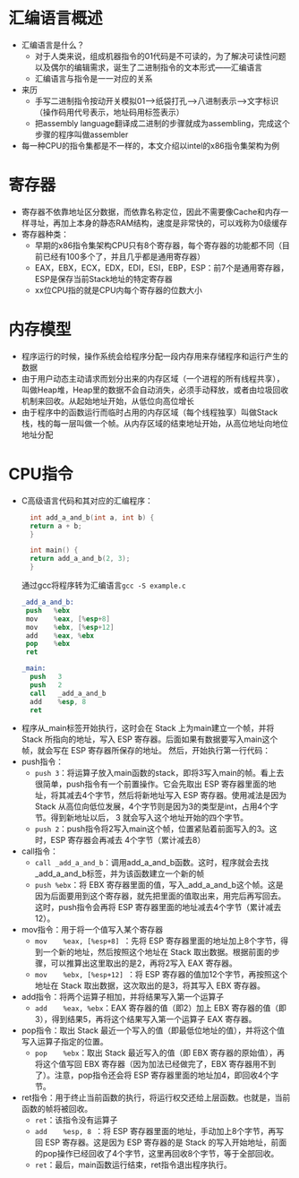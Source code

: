 # 汇编语言概述
* 汇编语言是什么？
  * 对于人类来说，组成机器指令的01代码是不可读的，为了解决可读性问题以及偶尔的编辑需求，诞生了二进制指令的文本形式——汇编语言
  * 汇编语言与指令是一一对应的关系
* 来历
  * 手写二进制指令按动开关模拟01——>纸袋打孔——>八进制表示——>文字标识（操作码用代号表示，地址码用标签表示）
  * 把assembly language翻译成二进制的步骤就成为assembling，完成这个步骤的程序叫做assembler
* 每一种CPU的指令集都是不一样的，本文介绍以intel的x86指令集架构为例
# 寄存器
* 寄存器不依靠地址区分数据，而依靠名称定位，因此不需要像Cache和内存一样寻址，再加上本身的静态RAM结构，速度是非常快的，可以戏称为0级缓存
* 寄存器种类：
  * 早期的x86指令集架构CPU只有8个寄存器，每个寄存器的功能都不同（目前已经有100多个了，并且几乎都是通用寄存器）
  * EAX，EBX，ECX，EDX，EDI，ESI，EBP，ESP：前7个是通用寄存器，ESP是保存当前Stack地址的特定寄存器
  * xx位CPU指的就是CPU内每个寄存器的位数大小
# 内存模型
* 程序运行的时候，操作系统会给程序分配一段内存用来存储程序和运行产生的数据
* 由于用户动态主动请求而划分出来的内存区域（一个进程的所有线程共享），叫做Heap堆，Heap里的数据不会自动消失，必须手动释放，或者由垃圾回收机制来回收。从起始地址开始，从低位向高位增长
* 由于程序中的函数运行而临时占用的内存区域（每个线程独享）叫做Stack栈，栈的每一层叫做一个帧。从内存区域的结束地址开始，从高位地址向地位地址分配
# CPU指令
* C高级语言代码和其对应的汇编程序：
  ```C
    int add_a_and_b(int a, int b) {
    return a + b;
    }

    int main() {
    return add_a_and_b(2, 3);
    }
  ```
  通过gcc将程序转为汇编语言`gcc -S example.c`
  ```S
  _add_a_and_b:
   push   %ebx
   mov    %eax, [%esp+8] 
   mov    %ebx, [%esp+12]
   add    %eax, %ebx 
   pop    %ebx 
   ret  

  _main:
    push   3
    push   2
    call   _add_a_and_b 
    add    %esp, 8
    ret
  ```
* 程序从_main标签开始执行，这时会在 Stack 上为main建立一个帧，并将Stack 所指向的地址，写入 ESP 寄存器。后面如果有数据要写入main这个帧，就会写在 ESP 寄存器所保存的地址。
然后，开始执行第一行代码：
* push指令：
  * `push 3`：将运算子放入main函数的stack，即将3写入main的帧。看上去很简单，push指令有一个前置操作。它会先取出 ESP 寄存器里面的地址，将其减去4个字节，然后将新地址写入 ESP 寄存器。使用减法是因为 Stack 从高位向低位发展，4个字节则是因为3的类型是int，占用4个字节。得到新地址以后， 3 就会写入这个地址开始的四个字节。
  * `push 2`：push指令将2写入main这个帧，位置紧贴着前面写入的3。这时，ESP 寄存器会再减去 4个字节（累计减去8）
* call指令：
  * `call _add_a_and_b`：调用add_a_and_b函数。这时，程序就会去找_add_a_and_b标签，并为该函数建立一个新的帧
  * `push %ebx`：将 EBX 寄存器里面的值，写入_add_a_and_b这个帧。这是因为后面要用到这个寄存器，就先把里面的值取出来，用完后再写回去。这时，push指令会再将 ESP 寄存器里面的地址减去4个字节（累计减去12）。
* mov指令：用于将一个值写入某个寄存器
  * `mov    %eax, [%esp+8] `：先将 ESP 寄存器里面的地址加上8个字节，得到一个新的地址，然后按照这个地址在 Stack 取出数据。根据前面的步骤，可以推算出这里取出的是2，再将2写入 EAX 寄存器。
  * `mov    %ebx, [%esp+12] `：将 ESP 寄存器的值加12个字节，再按照这个地址在 Stack 取出数据，这次取出的是3，将其写入 EBX 寄存器。
* add指令：将两个运算子相加，并将结果写入第一个运算子
  * `add    %eax, %ebx`：EAX 寄存器的值（即2）加上 EBX 寄存器的值（即3），得到结果5，再将这个结果写入第一个运算子 EAX 寄存器。
* pop指令：取出 Stack 最近一个写入的值（即最低位地址的值），并将这个值写入运算子指定的位置。
  * `pop    %ebx`：取出 Stack 最近写入的值（即 EBX 寄存器的原始值），再将这个值写回 EBX 寄存器（因为加法已经做完了，EBX 寄存器用不到了）。注意，pop指令还会将 ESP 寄存器里面的地址加4，即回收4个字节。
* ret指令：用于终止当前函数的执行，将运行权交还给上层函数。也就是，当前函数的帧将被回收。
  * `ret`：该指令没有运算子
  * `add    %esp, 8 `：将 ESP 寄存器里面的地址，手动加上8个字节，再写回 ESP 寄存器。这是因为 ESP 寄存器的是 Stack 的写入开始地址，前面的pop操作已经回收了4个字节，这里再回收8个字节，等于全部回收。
  * `ret`：最后，main函数运行结束，ret指令退出程序执行。
